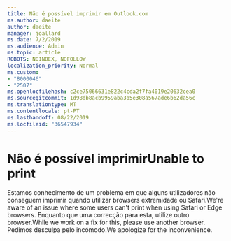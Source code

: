 ```yaml
---
title: Não é possível imprimir em Outlook.com
ms.author: daeite
author: daeite
manager: joallard
ms.date: 7/2/2019
ms.audience: Admin
ms.topic: article
ROBOTS: NOINDEX, NOFOLLOW
localization_priority: Normal
ms.custom:
- "8000046"
- "2507"
ms.openlocfilehash: c2ce75066631e822c4cda2f7fa4019e20632cea0
ms.sourcegitcommit: 1d98db8acb9959aba3b5e308a567ade6b62da56c
ms.translationtype: MT
ms.contentlocale: pt-PT
ms.lasthandoff: 08/22/2019
ms.locfileid: "36547934"
---
```

# <a name="unable-to-print"></a><span data-ttu-id="52ab7-102">Não é possível imprimir</span><span class="sxs-lookup"><span data-stu-id="52ab7-102">Unable to print</span></span>

<span data-ttu-id="52ab7-103">Estamos conhecimento de um problema em que alguns utilizadores não conseguem imprimir quando utilizar browsers extremidade ou Safari.</span><span class="sxs-lookup"><span data-stu-id="52ab7-103">We're aware of an issue where some users can't print when using Safari or Edge browsers.</span></span> <span data-ttu-id="52ab7-104">Enquanto que uma correcção para esta, utilize outro browser.</span><span class="sxs-lookup"><span data-stu-id="52ab7-104">While we work on a fix for this, please use another browser.</span></span> <span data-ttu-id="52ab7-105">Pedimos desculpa pelo incómodo.</span><span class="sxs-lookup"><span data-stu-id="52ab7-105">We apologize for the inconvenience.</span></span>